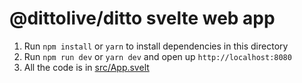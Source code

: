 # @dittolive/ditto svelte web app

1. Run `npm install` or `yarn` to install dependencies in this directory
2. Run `npm run dev` or `yarn dev` and open up `http://localhost:8080`
3. All the code is in [src/App.svelt](src/App.svelte)
